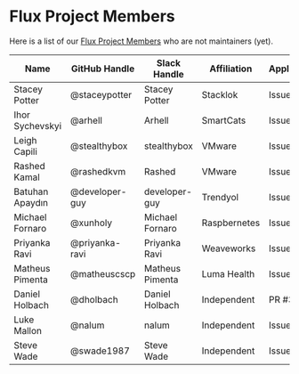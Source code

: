 # Flux Project Members

Here is a list of our [Flux Project Members](community-roles.md#project-member)
who are not maintainers (yet).

| Name            | GitHub Handle  | Slack Handle    | Affiliation  | Application |
| --------------- | -------------- | --------------- | ------------ | ----------- |
| Stacey Potter   | @staceypotter  | Stacey Potter   | Stacklok     | Issue #210  |
| Ihor Sychevskyi | @arhell        | Arhell          | SmartCats    | Issue #202  |
| Leigh Capili    | @stealthybox   | stealthybox     | VMware       | Issue #234  |
| Rashed Kamal    | @rashedkvm     | Rashed          | VMware       | Issue #239  |
| Batuhan Apaydın | @developer-guy | developer-guy   | Trendyol     | Issue #242  |
| Michael Fornaro | @xunholy       | Michael Fornaro | Raspbernetes | Issue #289  |
| Priyanka Ravi   | @priyanka-ravi | Priyanka Ravi   | Weaveworks   | Issue #293  |
| Matheus Pimenta | @matheuscscp   | Matheus Pimenta | Luma Health  | Issue #300  |
| Daniel Holbach  | @dholbach      | Daniel Holbach  | Independent  | PR #302     |
| Luke Mallon     | @nalum         | nalum           | Independent  | Issue #339  |
| Steve Wade      | @swade1987     | Steve Wade      | Independent  | Issue #390  |
